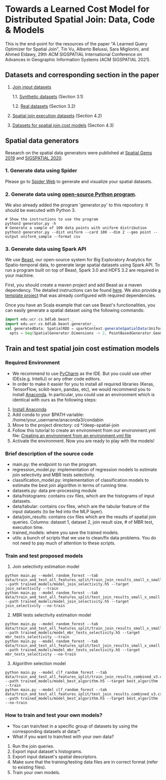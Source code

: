 # Towards a Learned Cost Model for Distributed Spatial Join: Data, Code & Models

This is the end-point for the resources of the paper "A Learned Query Optimizer for Spatial Join", Tin Vu, Alberto Belussi, Sara Migliorini, and Ahmed Eldawy, 29th ACM SIGSPATIAL International Conference on Advances in Geographic Information Systems (ACM SIGSPATIAL 2021).

## Datasets and corresponding section in the paper
1. [Join input datasets](https://drive.google.com/drive/folders/1BT1UsrvG1MB1bWCVYDWk6XLOZFIOLcj0?usp=sharing) 

    1.1. [Synthetic datasets](https://drive.google.com/drive/folders/1_EoXOrBrJYFIVGXCnNRifSXQecJTjNC5?usp=sharing) (Section 3.1)

    1.2. [Real datasets](https://drive.google.com/drive/folders/1wY9F3p4qOdvxkjXsIl2GGHTk_lJYiRds?usp=sharing) (Section 3.2)

2. [Spatial join execution datasets](https://github.com/tinvukhac/sjml-resources/tree/main/data/ranked_join_results) (Section 4.2)

3. [Datasets for spatial join cost models](https://github.com/tinvukhac/sjml-resources/tree/main/data/train_and_test_all_features) (Section 4.3)

## Spatial data generators
Research on the spatial data generators were published at [Spatial Gems 2019](https://www.spatialgems.net/spatial-gems-collection) 
and [SIGSPATIAL 2020](https://sigspatial2020.sigspatial.org/accepted-papers/).
### 1. Generate data using Spider

Please go to [Spider Web](https://spider.cs.ucr.edu/) to generate and visualize your spatial datasets.

### 2. Generate data using [open-source Python program](https://github.com/tinvukhac/spatialdatagenerators). 
We also already added the program 'generator.py' to this repository. It should be executed with Python 3.

```shell script
# Show the instructions to use the program
python3 generator.py -h
# Generate a sample of 100 data points with uniform distribution
python3 generator.py --dist uniform --card 100 --dim 2 --geo point --output uniform_sample --format csv
```

### 3. Generate data using Spark API
We use [Beast](https://bitbucket.org/eldawy/beast/src/master/), our open-source system for Big Exploratory Analytics for Spatio-temporal data, 
to generate large spatial datasets using Spark API. To run a program built on top of Beast, Spark 3.0 and HDFS 3.2 are required in your machine.

First, you should create a maven project and add Beast as a maven dependency. The detailed instructions can be found [here](https://bitbucket.org/eldawy/beast/src/master/).
We also provide [a template project](https://bitbucket.org/eldawy/beast-examples/src/master/) that was already configured with required dependencies.

Once you have an Scala example that can use Beast's functionalities, you can easily generate a spatial dataset using the 
following commands:
```scala
import edu.ucr.cs.bdlab.beast._
import edu.ucr.cs.bdlab.beast.generator._
val generatedData: SpatialRDD = sparkContext.generateSpatialData(UniformDistribution, 100, 
  opts = Seq(SpatialGenerator.Dimensions -> 2, PointBasedGenerator.GeometryType -> "point"))
``` 

## Train and test spatial join cost estimation models
### Required Environment

* We recommend to use [PyCharm](https://www.jetbrains.com/pycharm/download/) as the IDE. 
But you could use other IDEs(e.g. IntelliJ) or any other code editors.
* In order to make it easier for you to install all required libraries (Keras, TensorFlow, scikit-learn, pandas, etc), 
we would recommend you to install [Anaconda](https://docs.anaconda.com/anaconda/install/). In particular, you could use an environment which is identical with ours as the following steps:
1. [Install Anaconda](https://docs.continuum.io/anaconda/install/)
2. Add conda to your $PATH variable: /home/your_username/anaconda3/condabin
3. Move to the project directory: cd */deep-spatial-join
4. Follow this tutorial to create an environment from our environment.yml file: [Creating an environment from an environment.yml file](https://docs.conda.io/projects/conda/en/latest/user-guide/tasks/manage-environments.html#creating-an-environment-from-an-environment-yml-file)
5. Activate the environment. Now you are ready to play with the models!  

### Brief description of the source code
* main.py: the endpoint to run the program.
* regression_model.py: implementation of regression models to estimate join selectivity and MBR tests selectivity.
* classification_model.py: implementation of classification models to estimate the best join algorithm in terms of running time.
* datasets.py: data pre-processing module
* data/histograms: contains csv files, which are the histograms of input datasets.
* data/tabular: contains csv files, which are the tabular feature of the input datasets (to be fed into the MLP layer).
* data/join_results: contains csv files which are the results of spatial join queries. Columns: dataset 1, dataset 2, join result size, # of MBR test, execution time.
* trained_models: where you save the trained models.
* utils: a bunch of scripts that we use to clean/fix data problems. You do not need to pay much of attention to these scripts.

### Train and test proposed models
1. Join selectivity estimation model
```shell script
python main.py --model random_forest --tab data/train_and_test_all_features_split/train_join_results_small_x_small.csv --path trained_models/model_join_selectivity.h5 --target join_selectivity --train
python main.py --model random_forest --tab data/train_and_test_all_features_split/test_join_results_small_x_small.csv --path trained_models/model_join_selectivity.h5 --target join_selectivity --no-train
```

2. MBR tests selectivity estimation model
```shell script
python main.py --model random_forest --tab data/train_and_test_all_features_split/train_join_results_small_x_small.csv --path trained_models/model_mbr_tests_selectivity.h5 --target mbr_tests_selectivity --train
python main.py --model random_forest --tab data/train_and_test_all_features_split/test_join_results_small_x_small.csv --path trained_models/model_mbr_tests_selectivity.h5 --target mbr_tests_selectivity --no-train
```

3. Algorithm selection model
```shell script
python main.py --model clf_random_forest --tab data/train_and_test_all_features_split/train_join_results_combined_v3.csv --path trained_models/model_best_algorithm.h5 --target best_algorithm --train
python main.py --model clf_random_forest --tab data/train_and_test_all_features_split/test_join_results_combined_v3.csv --path trained_models/model_best_algorithm.h5 --target best_algorithm --no-train

```

### How to train and test your own models?
* You can train/test in a specific group of datasets by using the corresponding datasets at data/*.
* What if you want to train/test with your own data?
1. Run the join queries.
2. Export input dataset's histograms.
3. Export input dataset's spatial descriptors.
4. Make sure that the training/testing data files are in correct format (refer to existing files).
5. Train your own models. 

